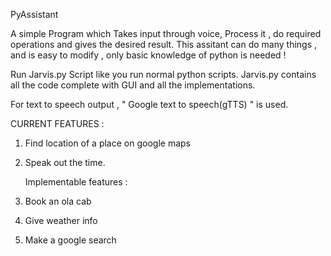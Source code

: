 PyAssistant

A simple Program which Takes input through voice, Process it , do required operations and gives the desired result. This assitant can do many things , and is easy to modify , only basic knowledge of python is needed !

Run Jarvis.py Script like you run normal python scripts. Jarvis.py contains all the code complete with GUI and all the implementations.

For text to speech output , " Google text to speech(gTTS) " is used.

CURRENT FEATURES :

1) Find location of a place on google maps
2) Speak out the time.

    Implementable features :

1) Book an ola cab
2) Give weather info
3) Make a google search
